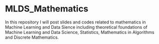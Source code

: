 # MLDS_Mathematics

In this repository I will post slides and codes related to mathematics in Machine Learning and Data Sience including theoretical foundations of Machine Learning and Data Science, Statistics, Mathematics in Algorithms and Discrete Mathematics.

 
